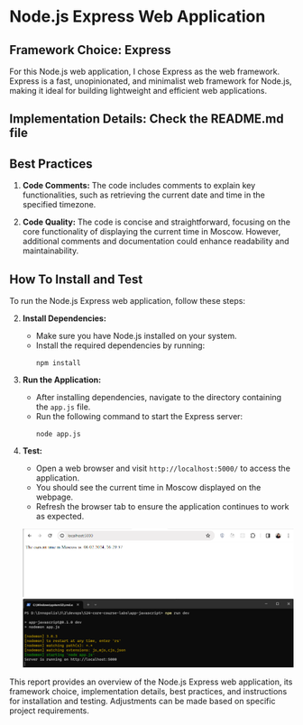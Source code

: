 # Node.js Express Web Application

## Framework Choice: Express

For this Node.js web application, I chose Express as the web framework. Express is a fast, unopinionated, and minimalist web framework for Node.js, making it ideal for building lightweight and efficient web applications.

## Implementation Details: Check the README.md file

## Best Practices

1. **Code Comments:** The code includes comments to explain key functionalities, such as retrieving the current date and time in the specified timezone.

2. **Code Quality:** The code is concise and straightforward, focusing on the core functionality of displaying the current time in Moscow. However, additional comments and documentation could enhance readability and maintainability.

## How To Install and Test

To run the Node.js Express web application, follow these steps:

2. **Install Dependencies:**

   - Make sure you have Node.js installed on your system.
   - Install the required dependencies by running:
     ```
     npm install
     ```

3. **Run the Application:**

   - After installing dependencies, navigate to the directory containing the `app.js` file.
   - Run the following command to start the Express server:
     ```
     node app.js
     ```

4. **Test:**

   - Open a web browser and visit `http://localhost:5000/` to access the application.
   - You should see the current time in Moscow displayed on the webpage.
   - Refresh the browser tab to ensure the application continues to work as expected.

   ![Website screen](./screenshots/test.png)
   ![Terminal screenshot](./screenshots/terminal.png)

This report provides an overview of the Node.js Express web application, its framework choice, implementation details, best practices, and instructions for installation and testing. Adjustments can be made based on specific project requirements.
